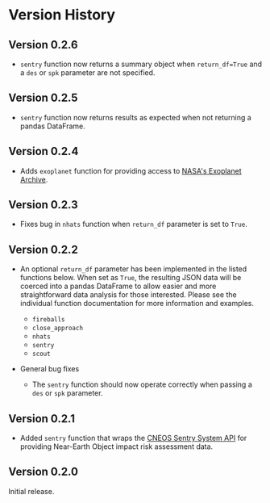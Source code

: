 # Version History

## Version 0.2.6

- `sentry` function now returns a summary object when `return_df=True` and a `des` or `spk` parameter are not specified.

## Version 0.2.5

- `sentry` function now returns results as expected when not returning a pandas DataFrame.

## Version 0.2.4

- Adds `exoplanet` function for providing access to [NASA's Exoplanet Archive](https://exoplanetarchive.ipac.caltech.edu/index.html>).

## Version 0.2.3

- Fixes bug in `nhats` function when `return_df` parameter is set to `True`.

## Version 0.2.2

- An optional `return_df` parameter has been implemented in the listed functions below. When set 
  as `True`, the resulting JSON data will be coerced into a pandas DataFrame to allow easier and more straightforward 
  data analysis for those interested. Please see the individual function documentation for more information and 
  examples.
  
  * `fireballs`
  * `close_approach`
  * `nhats`
  * `sentry`
  * `scout`
  
- General bug fixes
  * The `sentry` function should now operate correctly when passing a `des` or `spk` parameter.

## Version 0.2.1

- Added `sentry` function that wraps the [CNEOS Sentry System API](https://cneos.jpl.nasa.gov/sentry/) for providing 
  Near-Earth Object impact risk assessment data.

## Version 0.2.0

Initial release.